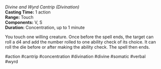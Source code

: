 *Divine and Wyrd Cantrip (Divination)*    
**Casting Time:** 1 action    
**Range:** Touch  
**Components:** V, S  
**Duration:** Concentration, up to 1 minute

You touch one willing creature. Once before the spell ends, the target can roll a d4 and add the number rolled to one ability check of its choice. It can roll the die before or after making the ability check. The spell then ends.

#action #cantrip #concentration #divination #divine #somatic #verbal #wyrd
